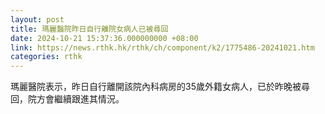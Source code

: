 ```yaml
---
layout: post
title: 瑪麗醫院昨日自行離院女病人已被尋回
date: 2024-10-21 15:37:36.000000000 +08:00
link: https://news.rthk.hk/rthk/ch/component/k2/1775486-20241021.htm
categories: rthk
---
```


瑪麗醫院表示，昨日自行離開該院內科病房的35歲外籍女病人，已於昨晚被尋回，院方會繼續跟進其情況。
